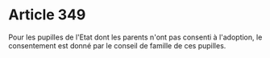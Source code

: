 # Article 349

Pour les pupilles de l'Etat dont les parents n'ont pas consenti à l'adoption, le consentement est donné par le conseil de famille de ces pupilles.
